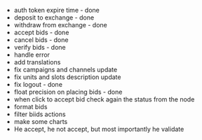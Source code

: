- auth token expire time - done
- deposit to exchange - done
- withdraw from exchange - done
- accept bids - done
- cancel bids - done
- verify bids - done
- handle error
- add translations
- fix campaigns and channels update
- fix units and slots description update
- fix logout - done
- float precision on placing bids - done
- when click to accept bid check again the status from the node
- format bids
- filter biids actions
- make some charts
- He accept, he not accept, but most importantly he validate